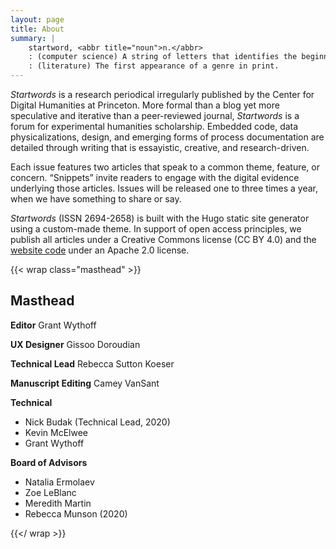 ```yaml
---
layout: page
title: About
summary: |
    startword, <abbr title="noun">n.</abbr>
    : (computer science) A string of letters that identifies the beginning of a valid sequence in a specified language.
    : (literature) The first appearance of a genre in print.
---
```


*Startwords* is a research periodical irregularly published by the Center for Digital Humanities at Princeton. More formal than a blog yet more speculative and iterative than a peer-reviewed journal, *Startwords* is a forum for experimental humanities scholarship. Embedded code, data physicalizations, design, and emerging forms of process documentation are detailed through writing that is essayistic, creative, and research-driven.

Each issue features two articles that speak to a common theme, feature, or concern. “Snippets” invite readers to engage with the digital evidence underlying those articles. Issues will be released one to three times a year, when we have something to share or say.

*Startwords* (ISSN 2694-2658) is built with the Hugo static site generator using a custom-made theme. In support of open access principles, we publish all articles under a Creative Commons license (CC BY 4.0) and the [website code](https://github.com/Princeton-CDH/startwords) under an Apache 2.0 license.

{{< wrap class="masthead" >}}

## Masthead

**Editor** Grant Wythoff

**UX Designer** Gissoo Doroudian

**Technical Lead** Rebecca Sutton Koeser

**Manuscript Editing** Camey VanSant

**Technical**
- Nick Budak (Technical Lead, 2020)
- Kevin McElwee
- Grant Wythoff

**Board of Advisors**

- Natalia Ermolaev
- Zoe LeBlanc
- Meredith Martin
- Rebecca Munson (2020)

{{</ wrap >}}